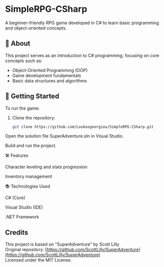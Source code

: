 ﻿# SimpleRPG-CSharp

A beginner-friendly RPG game developed in C# to learn basic programming and object-oriented concepts.

## 🧠 About

This project serves as an introduction to C# programming, focusing on core concepts such as:

- Object-Oriented Programming (OOP)
- Game development fundamentals
- Basic data structures and algorithms

## 🚀 Getting Started

To run the game:

1. Clone the repository:
   ```bash
   git clone https://github.com/Loukasgeorgiou/SimpleRPG-CSharp.git

Open the solution file SuperAdventure.sln in Visual Studio.

Build and run the project.

🛠️ Features

Character leveling and stats progression

Inventory management

📚 Technologies Used

C# (Core)

Visual Studio (IDE)

.NET Framework

## Credits
This project is based on "SuperAdventure" by Scott Lilly  
Original repository: [https://github.com/ScottLilly/SuperAdventure](https://github.com/ScottLilly/SuperAdventure)  
Licensed under the MIT License.  


